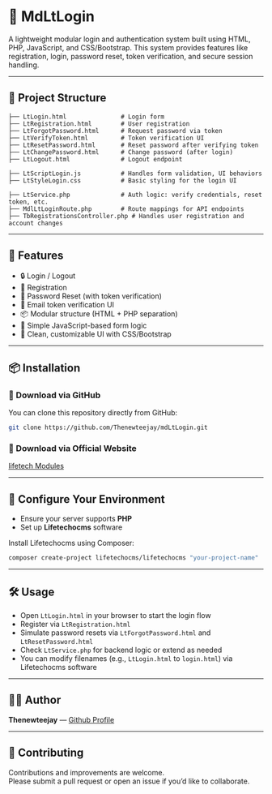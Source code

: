 
# 🔐 MdLtLogin

A lightweight modular login and authentication system built using HTML, PHP, JavaScript, and CSS/Bootstrap. This system provides features like registration, login, password reset, token verification, and secure session handling.

---

## 📁 Project Structure

```plaintext
├── LtLogin.html               # Login form
├── LtRegistration.html        # User registration
├── LtForgotPassword.html      # Request password via token
├── LtVerifyToken.html         # Token verification UI
├── LtResetPassword.html       # Reset password after verifying token
├── LtChangePassword.html      # Change password (after login)
├── LtLogout.html              # Logout endpoint

├── LtScriptLogin.js           # Handles form validation, UI behaviors
├── LtStyleLogin.css           # Basic styling for the login UI

├── LtService.php              # Auth logic: verify credentials, reset token, etc.
├── MdlLtLoginRoute.php        # Route mappings for API endpoints
├── TbRegistrationsController.php # Handles user registration and account changes
```

---

## 🚀 Features

- 🔒 Login / Logout  
- 📝 Registration  
- 🔁 Password Reset (with token verification)  
- 📩 Email token verification UI  
- 📦 Modular structure (HTML + PHP separation)  
- 🧠 Simple JavaScript-based form logic  
- 🎨 Clean, customizable UI with CSS/Bootstrap  

---

## 📦 Installation

### 🔽 Download via GitHub

You can clone this repository directly from GitHub:

```bash
git clone https://github.com/Thenewteejay/mdLtLogin.git
```

### 🔽 Download via Official Website

[lifetech Modules](https://lifetech.host/hub/module)

---

## 🧰 Configure Your Environment

- Ensure your server supports **PHP**
- Set up **Lifetechocms** software

Install Lifetechocms using Composer:

```bash
composer create-project lifetechocms/lifetechocms "your-project-name"
```

---

## 🛠️ Usage

- Open `LtLogin.html` in your browser to start the login flow
- Register via `LtRegistration.html`
- Simulate password resets via `LtForgotPassword.html` and `LtResetPassword.html`
- Check `LtService.php` for backend logic or extend as needed
- You can modify filenames (e.g., `LtLogin.html` to `login.html`) via Lifetechocms software

---

## 🙋‍♂️ Author

**Thenewteejay** — [Github Profile](https://github.com/Thenewteejay)

---

## 🤝 Contributing

Contributions and improvements are welcome.  
Please submit a pull request or open an issue if you’d like to collaborate.
